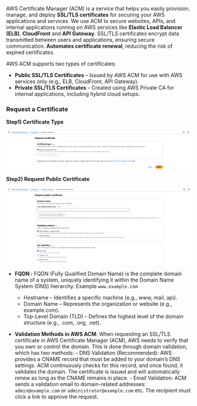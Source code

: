 AWS Certificate Manager (ACM) is a service that helps you easily provision, manage, and deploy **SSL/TLS certificates** for securing your AWS applications and services. We use ACM to secure websites, APIs, and internal applications running on AWS services like **Elastic Load Balancer (ELB)**, **CloudFront** and **API Gateway**. SSL/TLS certificates  encrypt data transmitted between users and applications, ensuring secure communication. **Automates certificate renewal**, reducing the risk of expired certificates.

AWS ACM supports two types of certificates:
- **Public SSL/TLS Certificates** – Issued by AWS ACM for use with AWS services only (e.g., ELB, CloudFront, API Gateway).
- **Private SSL/TLS Certificates** – Created using AWS Private CA for internal applications, including hybrid cloud setups.

### Request a Certificate ###

**Step1) Certificate Type**

![Certificate Type](https://github.com/nawab312/AWS/blob/main/AWS_ACM/Images/Certificate_Type.png)

**Step2) Request Public Certificate**

![Request Public Certificate](https://github.com/nawab312/AWS/blob/main/AWS_ACM/Images/Request_Public_Certificate.png)

- **FQDN :** FQDN (Fully Qualified Domain Name) is the complete domain name of a system, uniquely identifying it within the Domain Name System (DNS) hierarchy. Example `www.example.com`
    - Hostname – Identifies a specific machine (e.g., www, mail, api).
    - Domain Name – Represents the organization or website (e.g., example.com).
    - Top-Level Domain (TLD) – Defines the highest level of the domain structure (e.g., .com, .org, .net).
 
- **Validation Methods in AWS ACM**: When requesting an SSL/TLS certificate in AWS Certificate Manager (ACM), AWS needs to verify that you own or control the domain. This is done through domain validation, which has two methods:
        - DNS Validation (Recommended): AWS provides a CNAME record that must be added to your domain’s DNS settings. ACM continuously checks for this record, and once found, it validates the domain. The certificate is issued and will automatically renew as long as the CNAME remains in place.
        - Email Validation: ACM sends a validation email to domain-related addresses: `admin@example.com` or `administrator@example.com` etc. The recipient must click a link to approve the request.
